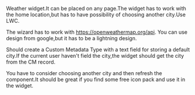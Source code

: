 Weather widget.It can be placed on any page.The widget has to work with the home location,but has to have possibility 
of choosing another city.Use LWC.

The wizard has to work with https://openweathermap.org/api. You can use design from google,but it has to be a lightning design.

Should create a Custom Metadata Type with a text field for storing a default city.If the current user haven't field the city,the 
widget should get the city from the CM record.

You have to consider choosing another city and then refresh the component.It should be great if you find some free icon pack 
and use it in the widget.


